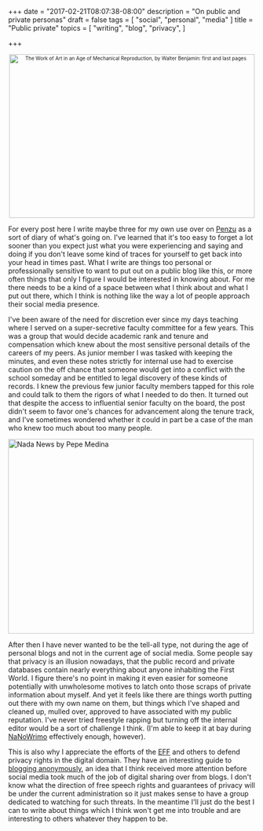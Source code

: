 +++
date = "2017-02-21T08:07:38-08:00"
description = "On public and private personas"
draft = false
tags = [
  "social",
  "personal",
  "media"
]
title = "Public private"
topics = [
  "writing",
  "blog",
  "privacy",
]

+++

<div align="center" style="font-size:x-small"><a data-flickr-embed="true"  
href="https://www.flickr.com/photos/ignotus/23729629283/in/album-72157663080064965/"
title="The Work of Art in an Age of Mechanical Reproduction, by Walter Benjamin: first and last pages">
<img src="https://c1.staticflickr.com/2/1518/23729629283_7079bd1691.jpg"
width="500" height="333"
alt="The Work of Art in an Age of Mechanical Reproduction, by Walter Benjamin: first and last pages"></a>
<script async src="//embedr.flickr.com/assets/client-code.js" charset="utf-8"></script></div>

For every post here I write maybe three for my own use over on
[Penzu](https://penzu.com/)
as a sort of diary of what's going on. I've learned that it's too easy to forget
a lot sooner than you expect just what you were experiencing and saying and
doing if you don't leave some kind of traces for yourself to get back into your
head in times past. What I write are things too personal or
professionally sensitive to want to put out on a public blog like this, or more
often things that only I figure I would be interested in knowing about. For me
there needs to be a kind of a space between what I think about and what I put out
there, which I think is nothing like the way a lot of people approach their
social media presence.

I've been aware of the need for discretion ever since my days teaching where I
served on a super-secretive faculty committee for a few years. This was a group
that would decide academic rank and tenure and compensation which knew about
the most sensitive personal details of the careers of my peers. As junior member
I was tasked with keeping the minutes, and even these notes strictly for
internal use had to exercise caution on the off chance that someone would get
into a conflict with the school someday and be entitled to legal discovery of
these kinds of records. I knew the previous few junior faculty members tapped
for this role and could talk to them the rigors of what I needed to do then. It
turned out that despite the access to influential senior faculty on the board,
the post didn't seem to favor one's chances for advancement along the tenure
track, and I've sometimes wondered whether it could in part be a case of the
man who knew too much about too many people.

<a data-flickr-embed="true"  
href="https://www.flickr.com/photos/49594051@N07/5395824766/"
title="Nada News by Pepe Medina">
<img src="https://c1.staticflickr.com/5/4134/5395824766_5bfb63bee4.jpg"
width="500" height="396" alt="Nada News by Pepe Medina"></a>
<script async src="//embedr.flickr.com/assets/client-code.js" charset="utf-8"></script>

After then I have never wanted to be the tell-all type, not during the age of
personal blogs and not in the current age of social media. Some people say that
privacy is an illusion nowadays, that the public record and private databases
contain nearly everything about anyone inhabiting the First World. I figure
there's no point in making it even easier for someone potentially with
unwholesome motives to latch onto those scraps of private information about
myself. And yet it feels like there are things worth putting out there with
my own name on them, but things which I've shaped and cleaned up, mulled over,
approved to have associated with my public reputation. I've never tried
freestyle rapping but turning off the internal editor would be a sort of
challenge I think. (I'm able to keep it at bay during
[NaNoWrimo](http://nanowrimo.org/) effectively enough, however).

This is also why I appreciate the efforts of the
[EFF](https://www.eff.org/) and others to defend privacy rights in the
digital domain. They have an interesting guide to
[blogging anonymously](https://www.eff.org/wp/blog-safely), an idea that I think
received more attention before social media took much of the job of digital
sharing over from blogs. I don't know what the direction of free speech rights
and guarantees of privacy will be under the current administration so it just
makes sense to have a group dedicated to watching for such threats. In the
meantime I'll just do the best I can to write about things which I think won't
get me into trouble and are interesting to others whatever they happen to be.
